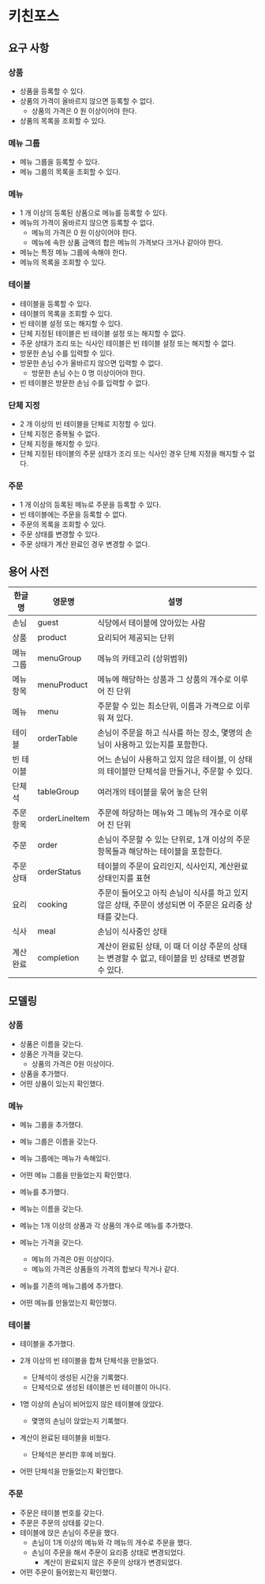 # 키친포스

## 요구 사항

### 상품

* 상품을 등록할 수 있다.
* 상품의 가격이 올바르지 않으면 등록할 수 없다.
    * 상품의 가격은 0 원 이상이어야 한다.
* 상품의 목록을 조회할 수 있다.

### 메뉴 그룹

* 메뉴 그룹을 등록할 수 있다.
* 메뉴 그룹의 목록을 조회할 수 있다.

### 메뉴

* 1 개 이상의 등록된 상품으로 메뉴를 등록할 수 있다.
* 메뉴의 가격이 올바르지 않으면 등록할 수 없다.
    * 메뉴의 가격은 0 원 이상이어야 한다.
    * 메뉴에 속한 상품 금액의 합은 메뉴의 가격보다 크거나 같아야 한다.
* 메뉴는 특정 메뉴 그룹에 속해야 한다.
* 메뉴의 목록을 조회할 수 있다.

### 테이블

* 테이블을 등록할 수 있다.
* 테이블의 목록을 조회할 수 있다.
* 빈 테이블 설정 또는 해지할 수 있다.
* 단체 지정된 테이블은 빈 테이블 설정 또는 해지할 수 없다.
* 주문 상태가 조리 또는 식사인 테이블은 빈 테이블 설정 또는 해지할 수 없다.
* 방문한 손님 수를 입력할 수 있다.
* 방문한 손님 수가 올바르지 않으면 입력할 수 없다.
    * 방문한 손님 수는 0 명 이상이어야 한다.
* 빈 테이블은 방문한 손님 수를 입력할 수 없다.

### 단체 지정

* 2 개 이상의 빈 테이블을 단체로 지정할 수 있다.
* 단체 지정은 중복될 수 없다.
* 단체 지정을 해지할 수 있다.
* 단체 지정된 테이블의 주문 상태가 조리 또는 식사인 경우 단체 지정을 해지할 수 없다.

### 주문

* 1 개 이상의 등록된 메뉴로 주문을 등록할 수 있다.
* 빈 테이블에는 주문을 등록할 수 없다.
* 주문의 목록을 조회할 수 있다.
* 주문 상태를 변경할 수 있다.
* 주문 상태가 계산 완료인 경우 변경할 수 없다.

## 용어 사전

| 한글명 | 영문명 | 설명 |
| --- | --- | --- |
| 손님 | guest | 식당에서 테이블에 앉아있는 사람 |
| 상품 | product | 요리되어 제공되는 단위 |
| 메뉴그룹 | menuGroup | 메뉴의 카테고리 (상위범위) |
| 메뉴항목 | menuProduct | 메뉴에 해당하는 상품과 그 상품의 개수로 이루어 진 단위 |
| 메뉴 | menu | 주문할 수 있는 최소단위, 이름과 가격으로 이루워 져 있다. |
| 테이블 | orderTable | 손님이 주문을 하고 식사를 하는 장소, 몇명의 손님이 사용하고 있는지를 포함한다. |
| 빈 테이블 |  | 어느 손님이 사용하고 있지 않은 테이블, 이 상태의 테이블만 단체석을 만들거나, 주문할 수 있다. |
| 단체석 | tableGroup | 여러개의 테이블을 묶어 놓은 단위 |
| 주문항목 | orderLineItem | 주문에 하당하는 메뉴와 그 메뉴의 개수로 이루어 진 단위 |
| 주문 | order | 손님이 주문할 수 있는 단위로, 1개 이상의 주문항목들과 해당하는 테이블을 포함한다. |
| 주문상태 | orderStatus | 테이블의 주문이 요리인지, 식사인지, 계산완료 상태인지를 표현 |
| 요리 | cooking | 주문이 들어오고 아직 손님이 식사를 하고 있지 않은 상태, 주문이 생성되면 이 주문은 요리중 상태를 갖는다. |
| 식사 | meal | 손님이 식사중인 상태  |
| 계산완료 | completion | 계산이 완료된 상태, 이 때 더 이상 주문의 상태는 변경할 수 없고, 테이블을 빈 상태로 변경할 수 있다.  |

## 모델링

### 상품
- 상품은 이름을 갖는다.
- 상품은 가격을 갖는다.
    - 상품의 가격은 0원 이상이다.
- 상품을 추가했다.
- 어떤 상품이 있는지 확인했다.

### 메뉴
- 메뉴 그룹을 추가했다.
- 메뉴 그룹은 이름을 갖는다.
- 메뉴 그룹에는 메뉴가 속해있다.
- 어떤 메뉴 그룹을 만들었는지 확인했다.

- 메뉴를 추가했다.
- 메뉴는 이름을 갖는다.
- 메뉴는 1개 이상의 상품과 각 상품의 개수로 메뉴를 추가했다.
- 메뉴는 가격을 갖는다.
    - 메뉴의 가격은 0원 이상이다.
    - 메뉴의 가격은 상품들의 가격의 합보다 작거나 같다.
- 메뉴를 기존의 메뉴그룹에 추가했다. 
- 어떤 메뉴를 만들었는지 확인했다.

### 테이블
- 테이블을 추가했다.

- 2개 이상의 빈 테이블을 합쳐 단체석을 만들었다.
    - 단체석이 생성된 시간을 기록했다.
    - 단체석으로 생성된 테이블은 빈 테이블이 아니다.

- 1명 이상의 손님이 비어있지 않은 테이블에 앉았다.
    - 몇명의 손님이 앉았는지 기록했다.
    
- 계산이 완료된 테이블을 비웠다.
    - 단체석은 분리한 후에 비웠다.

- 어떤 단체석을 만들었는지 확인했다.

### 주문
- 주문은 테이블 번호를 갖는다.
- 주문은 주문의 상태를 갖는다.
- 테이블에 앉은 손님이 주문을 했다.
    - 손님이 1개 이상의 메뉴와 각 메뉴의 개수로 주문을 했다.
    - 손님이 주문을 해서 주문이 요리중 상태로 변경되었다.
        - 계산이 완료되지 않은 주문의 상태가 변경되었다.
- 어떤 주문이 들어왔는지 확인했다.

 
